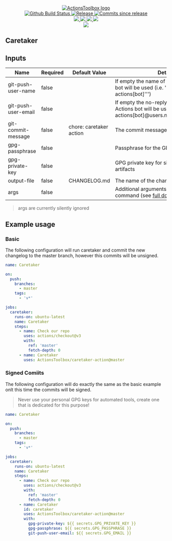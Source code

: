 <p align="center">
    <a href="https://github.com/ActionsToolbox/">
        <img src="https://cdn.wolfsoftware.com/assets/images/github/organisations/actionstoolbox/black-and-white-circle-256.png" alt="ActionsToolbox logo" />
    </a>
    <br />
    <a href="https://github.com/ActionsToolbox/caretaker-action/actions/workflows/cicd-pipeline.yml">
        <img src="https://img.shields.io/github/workflow/status/ActionsToolbox/caretaker-action/CICD%20Pipeline/master?style=for-the-badge" alt="Github Build Status">
    </a>
    <a href="https://github.com/ActionsToolbox/caretaker-action/releases/latest">
        <img src="https://img.shields.io/github/v/release/ActionsToolbox/caretaker-action?color=blue&label=Latest%20Release&style=for-the-badge" alt="Release">
    </a>
    <a href="https://github.com/ActionsToolbox/caretaker-action/releases/latest">
        <img src="https://img.shields.io/github/commits-since/ActionsToolbox/caretaker-action/latest.svg?color=blue&style=for-the-badge" alt="Commits since release">
    </a>
    <br />
    <a href=".github/CODE_OF_CONDUCT.md">
        <img src="https://img.shields.io/badge/Code%20of%20Conduct-blue?style=for-the-badge" />
    </a>
    <a href=".github/CONTRIBUTING.md">
        <img src="https://img.shields.io/badge/Contributing-blue?style=for-the-badge" />
    </a>
    <a href=".github/SECURITY.md">
        <img src="https://img.shields.io/badge/Report%20Security%20Concern-blue?style=for-the-badge" />
    </a>
    <a href="https://github.com/ActionsToolbox/caretaker-action/issues">
        <img src="https://img.shields.io/badge/Get%20Support-blue?style=for-the-badge" />
    </a>
    <br />
    <a href="https://wolfsoftware.com/">
        <img src="https://img.shields.io/badge/Created%20by%20Wolf%20Software-blue?style=for-the-badge" />
    </a>
</p>

## Caretaker

## Inputs

| Name                | Required | Default Value           | Details                                                                                                                                   |
| ------------------- | -------- | ----------------------- | ----------------------------------------------------------------------------------------------------------------------------------------- |
| git-push-user-name  | false    |                         | If empty the name of the GitHub Actions bot will be used (i.e. '''github-actions[bot]''')                                                 |
| git-push-user-email | false    |                         | If empty the no-reply email of the GitHub Actions bot will be used (i.e. '''github-actions[bot]@users.noreply.github.com''')              |
| git-commit-message  | false    | chore: caretaker action | The commit message to use                                                                                                                 |
| gpg-passphrase      | false    |                         | Passphrase for the GPG key                                                                                                                |
| gpg-private-key     | false    |                         | GPG private key for signing the published artifacts                                                                                       |
| output-file         | false    | CHANGELOG.md            | The name of the changelog file                                                                                                            |
| args                | false    |                         | Additional arguments to pass to the command (see [full documentation](https://github.com/terraform-docs/terraform-docs/tree/master/docs)) |

> args are currently silently ignored

## Example usage

### Basic

The following configuration will run caretaker and commit the new changelog to the master branch, however this commits will be unsigned.

```yaml
name: Caretaker

on:
  push:
    branches:
      - master
    tags:
      - 'v*'

jobs:
  caretaker:
    runs-on: ubuntu-latest
    name: Caretaker
    steps:
      - name: Check our repo
        uses: actions/checkout@v3
        with:
          ref: 'master'
          fetch-depth: 0
      - name: Caretaker
        uses: ActionsToolbox/caretaker-action@master
```

### Signed Comiits

The following configuration will do exactly the same as the basic example onlt this time the commits will be signed.

> Never use your personal GPG keys for automated tools, create one that is dedicated for this purpose!

```yaml
name: Caretaker

on:
  push:
    branches:
      - master
    tags:
      - 'v*'

jobs:
  caretaker:
    runs-on: ubuntu-latest
    name: Caretaker
    steps:
      - name: Check our repo
        uses: actions/checkout@v3
        with:
          ref: 'master'
          fetch-depth: 0
      - name: Caretaker
        id: caretaker
        uses: ActionsToolbox/caretaker-action@master
        with:
          gpg-private-key: ${{ secrets.GPG_PRIVATE_KEY }}
          gpg-passphrase: ${{ secrets.GPG_PASSPHRASE }}
          git-push-user-email: ${{ secrets.GPG_EMAIL }}

```

